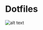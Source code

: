 # Dotfiles

![alt text](https://drive.google.com/uc?export=view&id=1PDNW7kO1-zJAXmJ4tsB7gS7TcihoZu_g)
